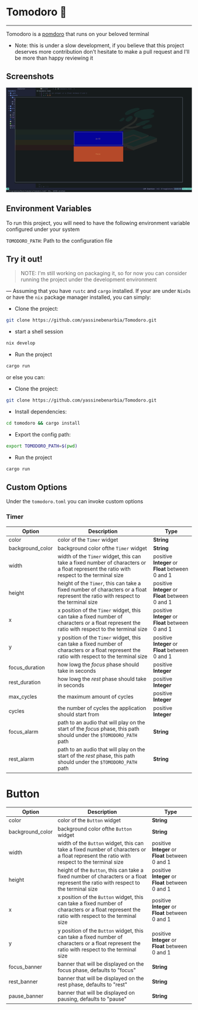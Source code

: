 
# Tomodoro 🦀
___

Tomodoro is a [pomdoro](https://en.wikipedia.org/wiki/Pomodoro_Technique) that runs on your beloved terminal
* Note: this is under a slow development, if you believe that this project deserves more contribution don't hesitate to make a pull request and I'll be more than happy reviewing it



## Screenshots

![App Screenshot](assets/showcases/showcase2.png)


## Environment Variables

To run this project, you will need to have the following environment variable configured under your system

`TOMODORO_PATH`: Path to the configuration file
## Try it out!

> NOTE: I'm still working on packaging it, so for now you can consider running the project under the development environment

— Assuming that you have `rustc` and `cargo` installed.
If your are under `NixOs` or have the `nix` package manager installed, you can simply:
* Clone the project:
```bash
git clone https://github.com/yassinebenarbia/Tomodoro.git
```
* start a shell session 
```nix
nix develop
```
* Run the project
```bash
cargo run
```
or else you can:

* Clone the project:
```bash
git clone https://github.com/yassinebenarbia/Tomodoro.git
```
* Install dependencies:
```bash
cd tomodoro && cargo install
```
* Export the config path:
```bash
export TOMODORO_PATH=$(pwd)
```
* Run the project
```bash
cargo run
```
##  Custom Options
Under the `tomodoro.toml` you can invoke custom options 

### Timer

|Option          |Description                                                                                                                                  |Type                                             |
|----------------|---------------------------------------------------------------------------------------------------------------------------------------------|-------------------------------------------------|
|color           |color of the `Timer` widget                                                                                                                  |**String**                                       |
|background_color|background color ofthe `Timer` widget                                                                                                        |**String**                                       |
|width           |width of the `Timer` widget, this can take a fixed number of characters or a float represent the ratio with respect to the terminal size     |positive **Integer** or **Float** between 0 and 1|
|height          |height of the `Timer`, this can take a fixed number of characters or a float represent the ratio with respect to the terminal size           |positive **Integer** or **Float** between 0 and 1|
|x               |x position of the `Timer` widget, this can take a fixed number of characters or a float represent the ratio with respect to the terminal size|positive **Integer** or **Float** between 0 and 1|
|y               |y position of the `Timer` widget, this can take a fixed number of characters or a float represent the ratio with respect to the terminal size|positive **Integer** or **Float** between 0 and 1|
|focus_duration  |how lowg the _focus_ phase should take in seconds                                                                                            |positive **Integer**                             |
|rest_duration   |how lowg the _rest_ phase should take in seconds                                                                                             |positive **Integer**                             |
|max_cycles      |the maximum amount of cycles                                                                                                                 |positive **Integer**                             |
|cycles          |the number of cycles the application should start from                                                                                       |positive **Integer**                             |
|focus_alarm     |path to an audio that will play on the start of the _focus_ phase, this path should under the `$TOMODORO_PATH` path                          |**String**                                       |
|rest_alarm      |path to an audio that will play on the start of the _rest_ phase, this path should under the `$TOMODORO_PATH` path                           |**String**                                       |

# Button

|Option          |Description                                                                                                                                   |Type                                             |
|----------------|----------------------------------------------------------------------------------------------------------------------------------------------|-------------------------------------------------|
|color           |color of the `Button` widget                                                                                                                  |**String**                                       |
|background_color|background color ofthe `Button` widget                                                                                                        |**String**                                       |
|width           |width of the `Button` widget, this can take a fixed number of characters or a float represent the ratio with respect to the terminal size     |positive **Integer** or **Float** between 0 and 1|
|height          |height of the `Button`, this can take a fixed number of characters or a float represent the ratio with respect to the terminal size           |positive **Integer** or **Float** between 0 and 1|
|x               |x position of the `Button` widget, this can take a fixed number of characters or a float represent the ratio with respect to the terminal size|positive **Integer** or **Float** between 0 and 1|
|y               |y position of the `Button` widget, this can take a fixed number of characters or a float represent the ratio with respect to the terminal size|positive **Integer** or **Float** between 0 and 1|
|focus_banner    |banner that will be displayed on the focus phase, defaults to "focus"                                                                         |**String**                                       |
|rest_banner     |banner that will be displayed on the rest phase, defaults to "rest"                                                                           |**String**                                       |
|pause_banner    |banner that will be displayed on pausing, defaults to "pause"                                                                                 |**String**                                       |
